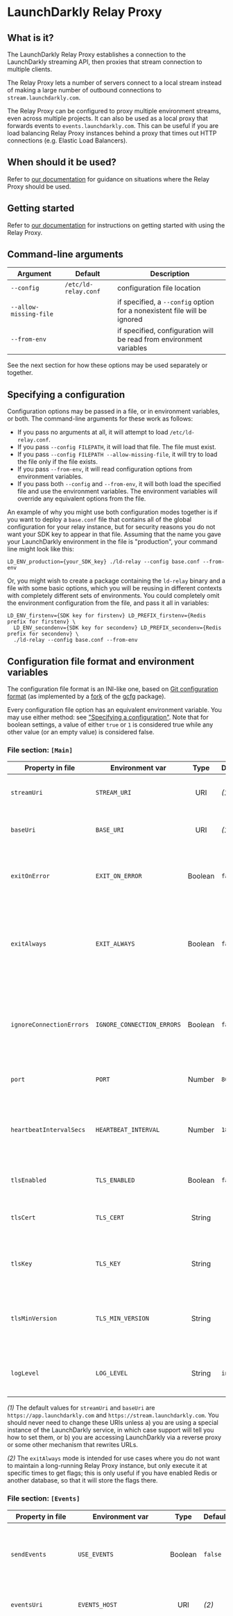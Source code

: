 # LaunchDarkly Relay Proxy

## What is it?

The LaunchDarkly Relay Proxy establishes a connection to the LaunchDarkly streaming API, then proxies that stream connection to multiple clients.

The Relay Proxy lets a number of servers connect to a local stream instead of making a large number of outbound connections to `stream.launchdarkly.com`.

The Relay Proxy can be configured to proxy multiple environment streams, even across multiple projects. It can also be used as a local proxy that forwards events  to `events.launchdarkly.com`. This can be useful if you are load balancing Relay Proxy instances behind a proxy that times out HTTP connections (e.g. Elastic Load Balancers).


## When should it be used?

Refer to [our documentation](https://docs.launchdarkly.com/home/advanced/relay-proxy#should-i-use-the-relay-proxy) for guidance on situations where the Relay Proxy should be used.


## Getting started

Refer to [our documentation](https://docs.launchdarkly.com/home/advanced/relay-proxy/using#starting-the-relay-proxy) for instructions on getting started with using the Relay Proxy.


## Command-line arguments

Argument               | Default              | Description
---------------------- | -------------------- | -----------
`--config`             | `/etc/ld-relay.conf` | configuration file location
`--allow-missing-file` |                      | if specified, a `--config` option for a nonexistent file will be ignored
`--from-env`           |                      | if specified, configuration will be read from environment variables

See the next section for how these options may be used separately or together.


## Specifying a configuration

Configuration options may be passed in a file, or in environment variables, or both. The command-line arguments for these work as follows:

* If you pass no arguments at all, it will attempt to load `/etc/ld-relay.conf`.
* If you pass `--config FILEPATH`, it will load that file. The file must exist.
* If you pass `--config FILEPATH --allow-missing-file`, it will try to load the file only if the file exists.
* If you pass `--from-env`, it will read configuration options from environment variables.
* If you pass both `--config` and `--from-env`, it will both load the specified file and use the environment variables. The environment variables will override any equivalent options from the file.

An example of why you might use both configuration modes together is if you want to deploy a `base.conf` file that contains all of the global configuration for your relay instance, but for security reasons you do not want your SDK key to appear in that file. Assuming that the name you gave your LaunchDarkly environment in the file is "production", your command line might look like this:

```shell
LD_ENV_production={your_SDK_key} ./ld-relay --config base.conf --from-env
```

Or, you might wish to create a package containing the `ld-relay` binary and a file with some basic options, which you will be reusing in different contexts with completely different sets of environments. You could completely omit the environment configuration from the file, and pass it all in variables:

```shell
LD_ENV_firstenv={SDK key for firstenv} LD_PREFIX_firstenv={Redis prefix for firstenv} \
  LD_ENV_secondenv={SDK key for secondenv} LD_PREFIX_secondenv={Redis prefix for secondenv} \
  ./ld-relay --config base.conf --from-env
```


## Configuration file format and environment variables

The configuration file format is an INI-like one, based on [Git configuration format](https://git-scm.com/docs/git-config#_syntax) (as implemented by a [fork](https://github.com/launchdarkly/gcfg) of the [gcfg](https://github.com/go-gcfg/gcfg) package).

Every configuration file option has an equivalent environment variable. You may use either method: see ["Specifying a configuration"](#specifying-a-configuration). Note that for boolean settings, a value of either `true` or `1` is considered true while any other value (or an empty value) is considered false.

### File section: `[Main]`

Property in file         | Environment var      | Type    | Default | Description
------------------------ | -------------------- | :-----: | :------ | -----------
`streamUri`              | `STREAM_URI`         | URI     | _(1)_   | URI for the LaunchDarkly streaming service.
`baseUri`                | `BASE_URI`           | URI     | _(1)_   | URI for the LaunchDarkly polling service.
`exitOnError`            | `EXIT_ON_ERROR`      | Boolean | `false` | Close the Relay Proxy if it encounters any error during initialization.
`exitAlways`             | `EXIT_ALWAYS`        | Boolean | `false`  | Close the Relay Proxy immediately after initializing all environments (do not start an HTTP server). _(2)_
`ignoreConnectionErrors` | `IGNORE_CONNECTION_ERRORS` | Boolean | `false` | Ignore any initial connectivity issues with LaunchDarkly. Best used when network connectivity is not reliable.
`port`                   | `PORT`               | Number  | `8030`  | Port the Relay Proxy should listen on.
`heartbeatIntervalSecs`  | `HEARTBEAT_INTERVAL` | Number  | `180`   | Interval (in seconds) for heartbeat messages to prevent read timeouts on streaming connections.
`tlsEnabled`             | `TLS_ENABLED`        | Boolean | `false` | Enable TLS on the Relay Proxy.
`tlsCert`                | `TLS_CERT`           | String  |         | Required if `tlsEnabled` is true. Path to TLS certificate file.
`tlsKey`                 | `TLS_KEY`            | String  |         | Required if `tlsEnabled` is true. Path to TLS private key file.
`tlsMinVersion`          | `TLS_MIN_VERSION`    | String  |         | Set to "1.2", etc., to enforce a minimum TLS version for secure requests.
`logLevel`               | `LOG_LEVEL`          | String  | `info`  | Should be `debug`, `info`, `warn`, `error`, or `none`; see [Logging](#logging)

_(1)_ The default values for `streamUri` and `baseUri` are `https://app.launchdarkly.com` and `https://stream.launchdarkly.com`. You should never need to change these URIs unless a) you are using a special instance of the LaunchDarkly service, in which case support will tell you how to set them, or b) you are accessing LaunchDarkly via a reverse proxy or some other mechanism that rewrites URLs.

_(2)_ The `exitAlways` mode is intended for use cases where you do not want to maintain a long-running Relay Proxy instance, but only execute it at specific times to get flags; this is only useful if you have enabled Redis or another database, so that it will store the flags there.

### File section: `[Events]`

Property in file    | Environment var            | Type    | Default | Description
------------------- | -------------------------- | :-----: | :------ | -----------
`sendEvents`        | `USE_EVENTS`               | Boolean | `false` | When enabled, LD-Relay will send analytic events it receives to LaunchDarkly.
`eventsUri`         | `EVENTS_HOST`              | URI     | _(2)_   | URI for the LaunchDarkly events service
`flushIntervalSecs` | `EVENTS_FLUSH_INTERVAL`    | Number  | `5`     | Controls how long the SDK buffers events before sending them back to our server. If your server generates many events per second, we suggest decreasing the flush interval and/or increasing capacity to meet your needs.
`samplingInterval`  | `EVENTS_SAMPLING_INTERVAL` | Number  | `0`     | Sends one out of this many events as a random sampling.
`capacity`          | `EVENTS_CAPACITY`          | Number  | `1000`  | Maximum number of events to accumulate for each flush interval.
`inlineUsers`       | `EVENTS_INLINE_USERS`      | Boolean | `false` | When enabled, individual events (if full event tracking is enabled for the feature flag) will contain all non-private user attributes.

_(2)_ See note _(1)_ above. The default value for `eventsUri` is `https://events.launchdarkly.com`.

### File section: `[Redis]`

Property in file | Environment var  | Type    | Default | Description
---------------- | ---------------- | :-----: | :------ | -----------
n/a              | `USE_REDIS`      | Boolean | `false`     | If you are using environment variables, set this to enable Redis.
`host`           | `REDIS_HOST`     | String  | `localhost` | Hostname of the Redis database. Redis is enabled if this or `url` is set.
`port`           | `REDIS_PORT`     | Number  | `6379`      | Port of the Redis database. Note that if you are using environment variables, setting `REDIS_PORT` to a string like `tcp://host:port` sets both the host and the port; this is used in Docker.
`url`            | `REDIS_URL`      | String  |             | URL of the Redis database (overrides `host` & `port`).
`tls`            | `REDIS_TLS`      | Boolean | `false`     | If `true`, will use a secure connection to Redis (not all Redis servers support this). If you specified a `redis://` URL, setting `tls` to `true` will change it to `rediss://`.
`password`       | `REDIS_PASSWORD` | String  |             | Optional password if Redis require authentication.
`localTtl`       | `CACHE_TTL`      | Number  | `30000`     | Length of time (in milliseconds) that database items can be cached in memory.

Note that the TLS and password options can also be specified as part of the URL: `rediss://` instead of `redis://` enables TLS, and `redis://:password@host` instead of `redis://host` sets a password. You may want to use the separate options instead if, for instance, you want your configuration file to contain the basic Redis configuration, but for security reasons you would rather set the password in an environment variable (`REDIS_PASSWORD`).

### File section: `[DynamoDB]`

Property in file    | Environment var    | Type    | Default | Description
------------------- | ------------------ | :-----: | :------ | -----------
`enabled`           | `USE_DYNAMODB`     | Boolean | `false` | Enables DynamoDB.
`tableName`         | `DYNAMODB_TABLE`   | String  |         | The DynamoDB table name, if you are using the same table for all environments. Otherwise, omit this and specify it in each environment section. (Note, credentials and region are controlled by the usual AWS environment variables and/or local AWS configuration files.)
`url`               | `DYNAMODB_URL`     | String  |         | The service endpoint if you are using a local DynamoDB instance instead of the regular service.
`localTtl`          | `CACHE_TTL`        | Number  | `30000`     | Length of time (in milliseconds) that database items can be cached in memory.

The AWS credentials and region for DynamoDB are not part of the Relay configuration; they should be set using either the standard AWS environment variables or a local AWS configuration file, as documented for [the AWS CLI](https://docs.aws.amazon.com/cli/latest/userguide/cli-configure-envvars.html).

### File section: `[Consul]`

Property in file | Environment var | Type    | Default     | Description
---------------- | --------------- | :-----: | :---------- | -----------
n/a              | `USE_CONSUL`    | Boolean | `false`     | If you are using environment variables, set this to enable Consul.
`host`           | `CONSUL_HOST`   | String  | `localhost` | Hostname of the Consul server. Consul is enabled if this is set.
`localTtl`       | `CACHE_TTL`     | Number  | `30000`     | Length of time (in milliseconds) that database items can be cached in memory.

### File section: `[Environment "NAME"]`

The Relay Proxy allows you to proxy any number of LaunchDarkly environments; there must be at least one. In a configuration file, each of these is a separate section in the format `[Environment "MyEnvName"]`, where `MyEnvName` is a unique identifier for the environment (this does not have to match the environment name on your LaunchDarkly dashboard, but it is recommended to). If you are using environment variables, you will add the `MyEnvName` identifier to the variable name prefix for each property. See examples below.

Property in file | Environment var               | Type   | Description
---------------- | ----------------------------- | :----: | -----------
`sdkKey`         | `LD_ENV_MyEnvName`            | String | Server-side SDK key for the environment. Required.
`mobileKey`      | `LD_MOBILE_KEY_MyEnvName`     | String | Mobile key for the environment. Required if you are proxying mobile SDK functionality.
`envId`          | `LD_CLIENT_SIDE_ID_MyEnvName` | String | Client-side ID for the environment. Required if you are proxying client-side JavaScript-based SDK functionality.
`prefix`         | `LD_PREFIX_MyEnvName`         | String | If using a Redis, Consul, or DynamoDB feature store, this string will be added to all database keys to distinguish them from any other environments that are using the database.
`tableName`      | `LD_TABLE_NAME_MyEnvName`     | String | If using DynamoDB, you can specify a different table for each environment. (Or, specify a single table in the `[DynamoDB]` section and use `prefix` to distinguish the environments.)
`allowedOrigin`  | `LD_ALLOWED_ORIGIN_MyEnvName` | URI    | If provided, adds CORS headers to prevent access from other domains. This variable can be provided multiple times per environment (if using the `LD_ALLOWED_ORIGIN_MyEnvName` variable, specify a comma-delimited list).
`logLevel`       | `LD_LOG_LEVEL_MyEnvName`      | String | Should be `debug`, `info`, `warn`, `error`, or `none`; see [Logging](#logging)
`ttlMinutes`     | `LD_TTL_MINUTES_MyEnvName`    | Number | HTTP caching TTL for the PHP polling endpoints (see [Using with PHP](#using-with-php))

In the following examples, there are two environments, each of which has a server-side SDK key and a mobile key. Debug-level logging is enabled for the second one.

```
# Configuration file example

[Environment "Spree Project Production"]
    sdkKey = "SPREE_PROD_SDK_KEY"
    mobileKey = "SPREE_PROD_MOBILE_KEY"

[Environment "Spree Project Test"]
    sdkKey = "SPREE_TEST_SDK_KEY"
    mobileKey = "SPREE_TEST_MOVILE_KEY"
    logLevel = "debug"
```

```
# Environment variables example

LD_ENV_Spree_Project_Production=SPREE_PROD_SDK_KEY
LD_MOBILE_KEY_Spree_Project_Production=SPREE_PROD_MOBILE_KEY
LD_ENV_Spree_Project_Test=SPREE_TEST_SDK_KEY
LD_MOBILE_KEY_Spree_Project_Test=SPREE_TEST_MOBILE_KEY
```

### File section: `[Datadog]`

Property in file | Environment var       | Type    | Default | Description
---------------- | --------------------- | :-----: | :------ | -----------
`enabled`        | `USE_DATADOG`         | Boolean | false   | If true, enables exporting to Datadog.
`statsAddr`      | `DATADOG_STATS_ADDR`  | URI     |         | URI of the DogStatsD agent. If not provided, stats will not be collected. Example: `localhost:8125`
`traceAddr`      | `DATADOG_TRACE_ADDR`  | URI     |         | URI of the Datadog trace agent. If not provided, traces will not be collected. Example: `localhost:8126`
`tag`            | `DATADOG_TAG_TagName` | String  |         | A tag to be applied to all metrics sent to datadog. This variable can be provided multiple times (see below).
`prefix`         | `DATADOG_PREFIX`      | String  |         | The metrics prefix to be used by Datadog.

There may be any number of DataDog tags. Use the following format:

```
# Configuration file example

[Datadog]
    enabled = true
    tag = firstTagName:firstTagValue
    tag = secondTagName:secondTagValue
```

```
# Environment variables example

USE_DATADOG=1
DATADOG_TAG_firstTagName=firstTagValue
DATADOG_TAG_secondTagName=secondTagValue
```

### File section: `[Stackdriver]`

Property in file | Environment var          | Type    | Default | Description
---------------- | ------------------------ | :-----: | :------ | -----------
`enabled`        | `USE_STACKDRIVER`        | Boolean | `false` | If true, enables exporting metrics and traces to Stackdriver.
`projectID`      | `STACKDRIVER_PROJECT_ID` | String  |         | Google cloud project ID.
`prefix`         | `STACKDRIVER_PREFIX`     | String  |         | The metrics prefix to be used by Stackdriver.

### File section: `[Prometheus]`

Property in file | Environment var     | Type    | Default | Description
---------------- | ------------------- | :-----: | :------ | -----------
`enabled`        | `USE_PROMETHEUS`    | Boolean | `false` | If true, enables exporting traces to Prometheus.
`port`           | `PROMETHEUS_PORT`   | Number  | `8031`  | The port that the Relay Proxy will provide the `/metrics` endpoint on.
`prefix`         | `PROMETHEUS_PREFIX` | String  |         | The metrics prefix to be used by Prometheus.

### File section: `[Proxy]`

Property in file | Environment var       | Type    | Default | Description
---------------- | --------------------- | :-----: | :------ | -----------
`url`            | `PROXY_URL`           | String  |         | All Relay Proxy network traffic will be sent through this HTTP proxy if specified.
`user`           | `PROXY_AUTH_USER`     | String  |         | Username for proxy authentication, if applicable.
`password`       | `PROXY_AUTH_PASSWORD` | String  |         | Password for proxy authentication, if applicable.
`domain`         | `PROXY_AUTH_DOMAIN`   | String  |         | Domain name for proxy authentication, if applicable.
`caCertFiles`    | `PROXY_CA_CERTS`      | String  |         | Comma-delimited list of file paths to additional CA certificates that should be trusted (in PEM format).
`ntlmAuth`       | `PROXY_AUTH_NTLM`     | Boolean | `false` | Enables NTLM proxy authentication (requires user, password, and domain).


## Mobile and client-side flag evaluation

The Relay Proxy may be optionally configured with a mobile SDK key, and/or an environment ID to enable flag evaluation support for mobile and client-side LaunchDarkly SDKs (Android, iOS, and JavaScript). In these examples, one environment allows only mobile and another allows only client-side JavaScript, but you could also have an environment that uses both.

```
# Configuration file example

[Environment "Spree Mobile Production"]
    sdkKey = "SPREE_MOBILE_PROD_SDK_KEY"
    mobileKey = "SPREE_MOBILE_PROD_MOBILE_KEY"

[Environment "Spree Webapp Production"]
    sdkKey = "SPREE_WEB_PROD_SDK_KEY"
    envId = "SPREE_WEB_PROD_ENV_ID"
    allowedOrigin = "http://example.org"
    allowedOrigin = "http://another_example.net"
```

```
# Environment variables example

LD_ENV_Spree_Mobile_Production=SPREE_MOBILE_PROD_SDK_KEY
LD_MOBILE_KEY_Spree_Mobile_Production=SPREE_MOBILE_PROD_MOBILE_KEY
LD_ENV_Spree_Webapp_Production=SPREE_WEB_PROD_SDK_KEY
LD_CLIENT_SIDE_ID_Spree_Webapp_Production=SPREE_WEB_PROD_ENV_ID
```

Once a mobile key or environment ID has been configured, you may set the `baseUri` parameter to the host and port of your Relay Proxy instance in your mobile/client-side SDKs. If you are exposing any of the client-side relay endpoints externally, HTTPS should be configured with a TLS termination proxy.


## Event forwarding

The Relay Proxy can also be used to forward events to `events.launchdarkly.com` (unless you have specified a different URL for the events service in your configuration). When enabled, the Relay Proxy will buffer and forward events posted to `/bulk` to the corresponding endpoint in the events service. The primary use case for this is PHP environments, where the performance of a local proxy makes it possible to synchronously flush analytics events. To set up event forwarding, follow one of these examples:

```
# Configuration file example

[Events]
    sendEvents = true
    flushIntervalSecs = 5
    samplingInterval = 0
    capacity = 1000
    inlineUsers = false
```

```
# Environment variables example

USE_EVENTS=true
EVENTS_FLUSH_INTERVAL=5
EVENTS_SAMPLING_INTERVAL=0
EVENTS_CAPACITY=1000
```

This configuration will buffer events for all environments specified in the configuration. The events will be flushed every `flushIntervalSecs`. To point our SDKs to the Relay Proxy for event forwarding, set the `eventsUri` in the SDK to the host and port of your relay instance (or preferably, the host and port of a load balancer fronting your relay instances). Setting `inlineUsers` to `true` preserves full user details in every event (the default is to send them only once per user in an `"index"` event).


## Persistent storage

You can configure Relay Proxy nodes to persist feature flag settings in Redis, DynamoDB, or Consul. This provides durability in case of (e.g.) a temporary network partition that prevents the Relay Proxy from communicating with LaunchDarkly's servers. See [Using a persistent feature store](https://docs.launchdarkly.com/sdk/concepts/feature-store).

```
# Configuration file examples

[Redis]
    host = "localhost"
    port = 6379
    localTtl = 30000

[DynamoDB]
    tableName = "my-feature-flags"
    localTtl = 30000

[Consul]
    host = "localhost"
    localTtl = 30000
```

```
# Environment variables examples

USE_REDIS=1
REDIS_HOST=localhost
REDIS_PORT=6379
CACHE_TTL=30000

USE_DYNAMODB=1
DYNAMODB_TABLE=my-feature-flags
CACHE_TTL=30000

USE_CONSUL=1
CONSUL_HOST=localhost
CACHE_TTL=30000
```

Note that the Relay Proxy can only use _one_ of these at a time; for instance, enabling both Redis and DynamoDB is an error.

Also note that the LaunchDarkly SDK clients have their own options for configuring persistent storage. If you are using daemon mode (see below) then the clients need to be using the same storage configuration as the Relay Proxy. If you are not using daemon mode, then the two configurations are completely independent, e.g. you could have a relay using Redis, but a client using Consul or not using persistent storage at all.

In case the database becomes unavailable, Relay's behavior (based on its use of the Go SDK) depends on the `CACHE_TTL` setting:

- If the TTL is a positive number, then the last known flag data will remain cached in memory for that amount of time, after which Relay will be unable to serve flags to SDK clients. Once the database becomes available again, Relay will request all of the flags from LaunchDarkly again and write the latest values to the database.
- If the TTL is a negative number, then the in-memory cache never expires. Relay will continue serving flags to SDK clients, and will update the cache if it receives any flag updates from LaunchDarkly. As Relay will only read from the database upon service startup, it is recommended that you avoid restarting Relay while detecting database downtime. Once the database becomes available again, Relay will write the contents of the cache back to the database. Use the "cached forever" mode with caution: it means that in a scenario where multiple Relay processes are sharing the database, and the current process loses connectivity to LaunchDarkly while other processes are still receiving updates and writing them to the database, the current process will have stale data.

Note that the in-memory cache only helps SDKs using the Relay in proxy mode. SDKs configured to use daemon mode are connected to read directly from the database. [Learn more.](https://docs.launchdarkly.com/home/advanced/relay-proxy/using#using-the-relay-proxy-in-different-modes)

## Relay proxy mode

The Relay Proxy is typically deployed in relay proxy mode. In this mode, several Relay Proxy instances are deployed in a high-availability configuration behind a load balancer. Relay Proxy nodes do not need to communicate with each other, and there is no master or cluster. This makes it easy to scale the Relay Proxy horizontally by deploying more nodes behind the load balancer.

![Relay Proxy with load balancer](relay-lb.png)


## Daemon mode

Optionally, you can configure our SDKs to communicate directly to the persistent store. If you go this route, there is no need to put a load balancer in front of the Relay Proxy; we call this daemon mode. This is the preferred way to use LaunchDarkly with PHP (as there's no way to maintain persistent stream connections in PHP).

![Relay Proxy in daemon mode](relay-daemon.png)

In this example, the persistent store is in Redis. To set up the Relay Proxy in this mode, provide a Redis host and port, and supply a Redis key prefix for each environment in your configuration:

```
# Configuration file example

[Redis]
    host = "localhost"
    port = 6379
    localTtl = 30000

[Environment "Spree Project Production"]
    prefix = "ld:spree:production"
    sdkKey = "SPREE_PROD_SDK_KEY"

[Environment "Spree Project Test"]
    prefix = "ld:spree:test"
    sdkKey = "SPREE_TEST_SDK_KEY"
```

```
# Environment variables example

USE_REDIS=1
REDIS_HOST=localhost
REDIS_PORT=6379
CACHE_TTL=30000
LD_ENV_Spree_Project_Production=SPREE_PROD_SDK_KEY
LD_PREFIX_Spree_Project_Production=ld:spree:production
LD_ENV_Spree_Project_Test=SPREE_TEST_SDK_KEY
LD_PREFIX_Spree_Project_Test=ld:spree:test
```

(The per-environment "prefix" setting can be used the same way with Consul or DynamoDB. Alternately, with DynamoDB you can use a separate table name for each environment.)

The `localTtl`/`CACHE_TTL` parameter controls the length of time (in milliseconds) that the Relay Proxy will cache data in memory so that feature flag requests do not always hit the database; see [persistent storage](#persistent-storage).

You will then need to [configure your SDK](https://docs.launchdarkly.com/sdk/concepts/feature-store#using-a-persistent-feature-store-without-connecting-to-launchdarkly) to connect to Redis directly.


## Flag evaluation endpoints

If you're building an SDK for a language which isn't officially supported by LaunchDarkly, or would like to evaluate feature flags internally without an SDK instance, the Relay Proxy provides endpoints for evaluating all feature flags for a given user. These endpoints support the GET and REPORT http verbs to pass in users either as base64url encoded path parameters, or in the request body, respectively.

Example `curl` requests (default local URI and port):

```shell
curl -X GET -H "Authorization: YOUR_SDK_KEY" localhost:8030/sdk/eval/users/eyJrZXkiOiAiYTAwY2ViIn0=

curl -X REPORT localhost:8030/sdk/eval/user -H "Authorization: YOUR_SDK_KEY" -H "Content-Type: application/json" -d '{"key": "a00ceb", "email":"barnie@example.org"}'
```


## Performance, scaling, and operations

We have done extensive load tests on the Relay Proxy in AWS/EC2. We have also collected a substantial amount of data based on real-world customer use. Based on our experience, we have several recommendations on how to best deploy, operate, and scale the Relay Proxy:

* Networking performance is paramount. Memory and CPU are not as critical. The Relay Proxy should be deployed on boxes with good networking performance. On EC2, we recommend using an instance with [Moderate to High networking performance](http://www.ec2instances.info/) such as `m4.xlarge`. On an `m4.xlarge` instance, a single Relay Proxy node can easily manage 20,000 concurrent connections.

* If using an Elastic Load Balancer in front of the Relay Proxy, you may need to [pre-warm](https://aws.amazon.com/articles/1636185810492479) the load balancer whenever connections to the Relay Proxy are cycled. This might happen when you deploy a large number of new servers that connect to the Relay Proxy, or upgrade the Relay Proxy itself.


## Health check

The Relay Proxy has an additional `status` endpoint which provides the current status of all of its streaming connections. This can obtained by querying the URL path `/status` with a GET request.


## Logging

Like the Go SDK, the Relay Proxy supports four logging levels: Debug, Info, Warn, and Error, with Debug being the most verbose. Setting the minimum level to Info (the default) means Debug is disabled; setting it to Warn means Debug and Info are disabled; etc.

There are two categories of log output: global messages and per-environment messages. Global messages are from the general Relay Proxy infrastructure - for instance, when it has successfully started up, or when it has received an HTTP request. Per-environment messages are for the Relay Proxy's interaction with LaunchDarkly for a specific one of your configured environments - for instance, receiving a flag update or sending analytics events. These can be configured separately: the `logLevel` parameter in `[main]` or the `LOG_LEVEL` variable sets the minimum level for global messages, and the `logLevel` parameter in `[environment]` or the `LD_LOG_LEVEL_envName` variable sets the minimum level for per-environment messages in a specific environment. This is because you may wish to see more verbose output in one category than another, or in one environment than another. If you do not specify a log level for an individual environment, it defaults to the global log level.

Note that debug-level logging for per-environment messages may include user properties and feature flag keys.


## Proxied endpoints

The table below describes the endpoints proxied by the Relay Proxy.  In this table:

* *user* is the base64 representation of a user JSON object (e.g. `{"key": "user1"}` => `eyJrZXkiOiAidXNlcjEifQ==`).
* *clientId* is the 32-hexdigit Client-side ID (e.g. `6488674dc2ea1d6673731ba2`)
* "Auth Header" indicates whether the HTTP request should have an `Authorization` header that is equal to the SDK key, the mobile key, or neither.

Endpoint                           | Method        | Auth Header | Description
-----------------                  |:-------------:|:-----------:| -----------
/sdk/eval/*clientId*/users/*user*  | GET           | n/a         | Returns flag evaluation results for a user
/sdk/eval/*clientId*/user          | REPORT        | n/a         | Same as above but request body is user JSON object
/sdk/evalx/*clientId*/users/*user* | GET           | n/a         | Returns flag evaluation results and additional metadata
/sdk/evalx/*clientId*/user         | REPORT        | n/a         | Same as above but request body is user JSON object
/sdk/flags                         | GET           | sdk         | For [PHP SDK](#using-with-php)
/sdk/flags/*flagKey*               | GET           | sdk         | For [PHP SDK](#using-with-php)
/sdk/segments/*segmentKey*         | GET           | sdk         | For [PHP SDK](#using-with-php)
/sdk/goals/*clientId*              | GET           | n/a         | For JS and other client-side SDKs
/mobile                            | POST          | mobile      | For receiving events from mobile SDKs
/mobile/events                     | POST          | mobile      | Same as above
/mobile/events/bulk                | POST          | mobile      | Same as above
/mobile/events/diagnostic          | POST          | mobile      | Same as above
/bulk                              | POST          | sdk         | For receiving events from server-side SDKs
/diagnostic                        | POST          | sdk         | Same as above
/events/bulk/*clientId*            | POST, OPTIONS | n/a         | For receiving events from JS and other client-side SDKs
/events/diagnostic/*clientId*      | POST, OPTIONS | n/a         | Same as above
/a/*clientId*.gif?d=*events*       | GET, OPTIONS  | n/a         | Same as above
/all                               | GET           | sdk         | SSE stream for all data
/flags                             | GET           | sdk         | Legacy SSE stream for flag data
/ping                              | GET           | sdk         | SSE endpoint that issues "ping" events when there are flag data updates
/ping/*clientId*                   | GET           | n/a         | Same as above but with JS and client-side authorization.
/mping                             | GET           | mobile      | SSE endpoint that issues "ping" events when flags should be re-evaluated
/meval/*user*                      | GET           | mobile      | SSE stream of "ping" and other events for mobile clients
/meval                             | REPORT        | mobile      | Same as above but request body is user JSON object
/eval/*clientId*/*user*            | GET           | n/a         | SSE stream of "ping" and other events for JS and other client-side SDK listeners
/eval/*clientId*                   | REPORT        | n/a         | Same as above but request body is user JSON object


## Exporting metrics and traces

The Relay Proxy may be configured to export statistics and route traces to Datadog, Stackdriver, and Prometheus. See the [configuration section](#configuration-file-format-and-environment-variables) for configuration instructions.

The following metrics are supported:

- `connections`: The number of current proxied streaming connections.
- `newconnections`: The number of streaming connections created.
- `requests`: Number of requests received.

Metrics can be filtered by the following tags:

- `platformCategoryTagKey`: The platform a metric was generated by (e.g. server, browser, or client-side).
- `env`: The name of the LaunchDarkly environment.
- `route`: The request route.
- `method`: The http method used for the request.
- `userAgent`: The user agent used to make the request, typically a LaunchDarkly SDK version. Example: "Node/3.4.0"

**Note:** Traces for stream connections will trace until the connection is closed.


## Using with PHP

The [PHP SDK](https://github.com/launchdarkly/php-server-sdk) communicates differently with LaunchDarkly than the other SDKs because it does not support long-lived streaming connections. It must either poll for flags on demand via HTTP, or get them from Redis or another database. The latter is much more efficient and is therefore the preferred approach, but if you are not using a database, the Relay Proxy can handle HTTP requests from PHP.

However, it is highly recommended that if you do this, you use the `ttlMinutes` parameter in the [environment configuration](#file-section-environment-name). This is equivalent to the [TTL setting for the environment on your LaunchDarkly dashboard](https://docs.launchdarkly.com/home/managing-flags/environments#ttl-settings), but must be set here separately because the Relay Proxy does not have access to those dashboard properties. This will cause HTTP responses from the PHP endpoints to have a `Cache-Control: max-age` so that the PHP SDK will not make additional HTTP requests for the same flag more often than that interval. Note that this may result in different PHP application instances receiving flag updates at slightly different times as their HTTP caches will not be exactly in sync. It does not affect any SDKs other than PHP.


## Docker

Using Docker is not required, but if you prefer using a Docker container we provide a Docker entrypoint to make this as easy as possible.

To build the `ld-relay` container:
```
$ docker build -t ld-relay .
```

In Docker, the config file is expected to be found at `/ldr/ld-relay.conf` unless you are using environment variables to configure the Relay Proxy (see the [configuration section](#configuration-file-format-and-environment-variables)).


### Docker examples
To run a single environment, without Redis:
```shell
$ docker run --name ld-relay -e LD_ENV_test="sdk-test-sdkKey" ld-relay
```

To run multiple environments, without Redis:
```shell
$ docker run --name ld-relay -e LD_ENV_test="sdk-test-sdkKey" -e LD_ENV_prod="sdk-prod-sdkKey" ld-relay
```

To run a single environment, with Redis:
```shell
$ docker run --name redis redis:alpine
$ docker run --name ld-relay --link redis:redis -e USE_REDIS=1 -e LD_ENV_test="sdk-test-sdkKey" ld-relay
```

To run multiple environment, with Redis:
```shell
$ docker run --name redis redis:alpine
$ docker run --name ld-relay --link redis:redis -e USE_REDIS=1 -e LD_ENV_test="sdk-test-sdkKey" -e LD_PREFIX_test="ld:default:test" -e LD_ENV_prod="sdk-prod-sdkKey" -e LD_PREFIX_prod="ld:default:prod" ld-relay
```


## Windows

To register the Relay Proxy as a service, run a command prompt as Administrator:
```shell
$ sc create ld-relay DisplayName="LaunchDarkly Relay Proxy" start="auto" binPath="C:\path\to\ld-relay.exe -config C:\path\to\ld-relay.conf"
```


## Integrating the Relay Proxy into your own application

You can also use the Relay Proxy to handle endpoints in your own application if you don't want to use the default `ld-relay` application.  Below is an
example using [Gorilla](https://github.com/gorilla/mux) of how you might instantiate a relay inside your web server beneath a path called "/relay":

```go
router := mux.NewRouter()
configFileName := "path/to/my-config-file"
cfg := relay.DefaultConfig
if err := relay.LoadConfigFile(&cfg, configFileName); err != nil {
    log.Fatalf("Error loading config file: %s", err)
}
r, err := relay.NewRelay(cfg, relay.DefaultClientFactory)
if err != nil {
    log.Fatalf("Error creating relay: %s", err)
}
router.PathPrefix("/relay").Handler(r)
```

The above example uses a configuration file. You can also pass in a `relay.Config` struct that you have filled in directly:

```go
cfg := relay.DefaultConfig
cfg.Main.Port = 5000
cfg.Environment = map[string]*relay.EnvConfig{
    "Spree Project Production": &relay.EnvConfig{
        SdkKey: "SPREE_PROD_API_KEY",
    }
}
r, err := relay.NewRelay(cfg, relay.DefaultClientFactory)
```

Or, you can parse the configuration from a string that is in the same format as the configuration file, using the same `gcfg` package that ld-relay uses:

```go
import "github.com/launchdarkly/gcfg"

configString := `[main]\nport = 5000\n[environment "Spree Project Production"]\nsdkKey = "SPREE_PROD_API_KEY"`

cfg := relay.DefaultConfig
if err := gcfg.ReadStringInto(&cfg, configString); err != nil {
    log.Fatalf("Error loading config file: %s", err)
}
r, err := relay.NewRelay(cfg, relay.DefaultClientFactory)
```


## Testing

After installing a compatible version of Go, run `make test` to build and run unit tests. To run integration runs, run `make integration-test`. To run the linter, run `make lint`.
